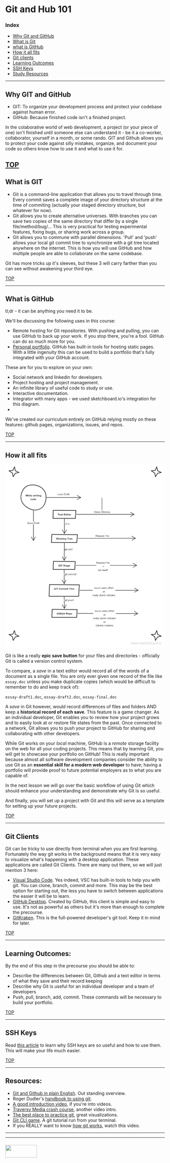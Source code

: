 # Git and Hub 101

### Index
* [Why Git and GitHub](#why-git-and-github)
* [What is Git](#what-is-git)
* [what is GitHub](#what-is-github)
* [How it all fits](#how-it-all-fits)
* [Git clients](#git-clients)
* [Learning Outcomes](#learning-outcomes)
* [SSH Keys](#ssh-keys)
* [Study Resources](#study-resources)

---
## Why GIT and GitHub 
* GIT: To organize your development process and protect your codebase against human error.
* GitHub: Because finished code isn't a finished project.  

In the colaborative world of web development, a project (or your piece of one) isn't finished until someone else can understand it - be it a co-worker, collaborator, yourself in a month, or some rando. GIT and Github allows you to protect your code against silly mistakes, organize, and document your code so others know how to use it and what to use it for.

[TOP](#index)
-------
## What is GIT 
* Git is a command-line application that allows you to travel through time.  Every commit saves a complete image of your directory structure at the time of commiting (actually your staged directory structure, but whatever for now). 
* Git allows you to create alternative universes.  With branches you can save two copies of the same directory that differ by a single file/method/bug/...  This is very practical for testing experimental features, fixing bugs, or sharing work across a group.
* Git allows you to commune with parallel dimensions.  'Pull' and 'push' allows your local git commit tree to synchronize with a git tree located anywhere on the internet.  This is how you will use GitHub and how multiple people are able to collaborate on the same codebase.

Git has more tricks up it's sleeves, but these 3 will carry farther than you can see without awakening your third eye.

[TOP](#index)
___
## What is GitHub 
tl;dr - it can be anything you need it to be.  

We'll be discussing the following uses in this course:
* Remote hosting for Git repositories.  With pushing and pulling, you can use GitHub to back up your work.  If you stop there, you're a fool. GitHub can do so much more for you.
* [Personal portfolio](https://elewa-student.github.io). GitHub has built-in tools for hosting static pages. With a little ingenuity this can be used to build a portfolio that's fully integrated with your GitHub account.

These are for you to explore on your own:
* Social network and linkedin for developers.
* Project hosting and project management.
* An infinite library of useful code to study or use. 
* Interactive documentation.
* Integrator with many apps - we used sketchboard.io's integration for this diagram.
* 

We've created our curriculum entirely on GitHub relying mostly on these features: github pages, organizations, issues, and repos.

[TOP](#index)
___

## How it all fits

![](./git-and-github.png)

Git is like a really **epic save button** for your files and directories - officially Git is called a version control system.

To compare, a *save* in a text editor would record all of the words of a document as a single file. You are only ever given one record of the file like `essay.doc` unless you make duplicate copies (which would be difficult to remember to do and keep track of):

`essay-draft1.doc`, `essay-draft2.doc`, `essay-final.doc`

A *save* in Git however, would record differences of files and folders AND keep a **historical record of each save**. This feature is a game changer. As an individual developer, Git enables you to review how your project grows and to easily look at or restore file states from the past. Once connected to a network, Git allows you to push your project to GitHub for sharing and collaborating with other developers.

While Git works on your *local* machine, GitHub is a *remote* storage facility on the web for all your coding projects. This means that by learning Git, you will get to showcase your portfolio on GitHub! This is really important because almost all software development companies consider the ability to use Git as an **essential skill for a modern web developer** to have; having a portfolio will provide proof to future potential employers as to what you are capable of.

In the next lesson we will go over the basic workflow of using Git which should enhance your understanding and demonstrate why Git is so useful.

And finally, you will set up a project with Git and this will serve as a template for setting up your future projects.

[TOP](#index)
___
## Git Clients

Git can be tricky to use directly from terminal when you are first learning.  Fortunately the way git works in the background means that it is very easy to visualize what's happening with a desktop application.  These applications are called Git Clients.  There are many out there, so we will just mention 3 here:

* [Visual Studio Code](https://www.youtube.com/watch?v=VOwyH2-VCVY&t=2s).  Yes indeed, VSC has built-in tools to help you with git.  You can clone, branch, commit and more.  This may be the best option for starting out, the less you have to switch between applications the easier it will be to learn.
* [GitHub Desktop](https://desktop.github.com).  Created by GitHub, this client is simple and easy to use.  It's not as powerful as others but it's more than enough to complete the precourse.
* [GitKraken](https://www.gitkraken.com).  This is the full-powered developer's git tool.  Keep it in mind for later.


[TOP](#index)
___

## Learning Outcomes:
By the end of this step in the precourse you should be able to:

* Describe the differences between Git, Github and a text editor in terms of what they save and their record keeping
* Describe why Git is useful for an individual developer and a team of developers
* Push, pull, branch, add, commit.  These commands will be necessary to build your portfolio.

[TOP](#index)
___   
## SSH Keys
Read [this article](https://jdblischak.github.io/2014-09-18-chicago/novice/git/05-sshkeys.html) to learn why SSH keys are so useful and how to use them.  This will make your life much easier.

[TOP](#index)
___

## Resources:


* [Git and Github in plain English](https://blog.red-badger.com/blog/2016/11/29/gitgithub-in-plain-english).  Out standing overview.
* Roger Dudler's [handbook to using git](http://rogerdudler.github.io/git-guide/).
* [A good introduction video](https://www.youtube.com/watch?v=r63f51ce84A), if you're into videos. 
* [Traversy Media crash course](https://www.youtube.com/watch?v=SWYqp7iY_Tc), another video intro.
* [The best place to practice git](http://learngitbranching.js.org/), great visualizations.
* [Git CLI game](https://www.git-game.com).  A git tutorial run from your terminal.
* If you REALLY want to know [how git works](https://www.youtube.com/watch?v=1ffBJ4sVUb4&list=TLj1nt5nzukA8), watch this video.

___
___
### <a href="http://elewa.education/blog" target="_blank"><img src="https://user-images.githubusercontent.com/18554853/34921062-506450ae-f97d-11e7-875f-6feeb26ad72d.png" width="100" height="40"/></a>